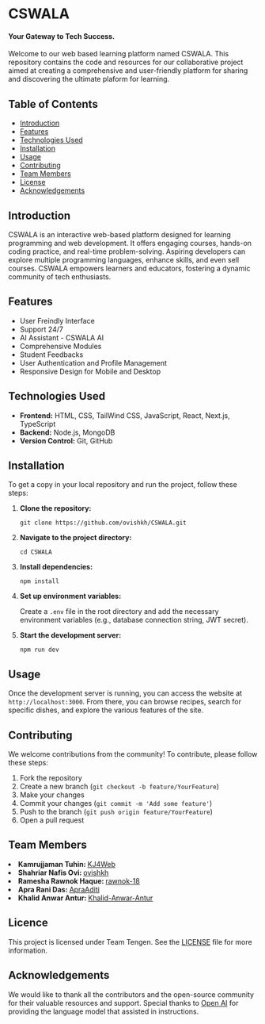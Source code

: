 <h1>CSWALA</h1>
<h4>Your Gateway to Tech Success.</h4>
<p>Welcome to our web based learning platform named CSWALA. This repository contains the code and resources for our collaborative project aimed at creating a comprehensive and user-friendly platform for sharing and discovering the ultimate plaform for learning.</p>
<h2>Table of Contents</h2>
<ul>
  <li><a href="#introduction">Introduction</a></li>
  <li><a href="#features">Features</a></li>
  <li><a href="#technologies-used">Technologies Used</a></li>
  <li><a href="#installation">Installation</a></li>
  <li><a href="#usage">Usage</a></li>
  <li><a href="#contributing">Contributing</a></li>
  <li><a href="#team-members">Team Members</a></li>
  <li><a href="#license">License</a></li>
  <li><a href="#acknowledgements">Acknowledgements</a></li>
  </ul>
<h2 id="introduction">Introduction</h2>
    <p>CSWALA is an interactive web-based platform designed for learning programming and web development. It offers engaging courses, hands-on coding practice, and real-time problem-solving. Aspiring developers can 
    explore multiple programming languages, enhance skills, and even sell courses. CSWALA empowers learners and educators, fostering a dynamic community of tech enthusiasts.</p>
    <h2 id="features">Features</h2>
<ul>
  <li>User Freindly Interface</li>
  <li>Support 24/7</li>
  <li>AI Assistant - CSWALA AI</li>
  <li>Comprehensive Modules</li>
  <li>Student Feedbacks</li>
  <li>User Authentication and Profile Management</li>
  <li>Responsive Design for Mobile and Desktop</li>
</ul>
<h2 id="technologies-used">Technologies Used</h2>
<ul>
 <li><strong>Frontend:</strong> HTML, CSS, TailWind CSS, JavaScript, React, Next.js, TypeScript</li>
 <li><strong>Backend:</strong> Node.js, MongoDB</li>
 <li><strong>Version Control:</strong> Git, GitHub</li>
</ul>
<h2 id="installation">Installation</h2>
<p>To get a copy in your local repository and run the project, follow these steps:</p>
  <ol>
    <li><strong>Clone the repository:</strong>
     <pre><code>git clone https://github.com/ovishkh/CSWALA.git</code></pre>
    </li>
    <li><strong>Navigate to the project directory:</strong>
      <pre><code>cd CSWALA</code></pre>
      </li>
    <li><strong>Install dependencies:</strong>
      <pre><code>npm install</code></pre>
    </li>
    <li><strong>Set up environment variables:</strong>
      <p>Create a <code>.env</code> file in the root directory and add the necessary environment variables (e.g., database connection string, JWT secret).</p>
    </li>
    <li><strong>Start the development server:</strong>
      <pre><code>npm run dev</code></pre>
    </li>
  </ol>
    <h2 id="usage">Usage</h2>
    <p>Once the development server is running, you can access the website at <code>http://localhost:3000</code>. From there, you can browse recipes, search for specific dishes, and explore the various features of the site.</p>
    <h2 id="contributing">Contributing</h2>
    <p>We welcome contributions from the community! To contribute, please follow these steps:</p>
    <ol>
      <li>Fork the repository</li>
      <li>Create a new branch (<code>git checkout -b feature/YourFeature</code>)</li>
      <li>Make your changes</li>
      <li>Commit your changes (<code>git commit -m 'Add some feature'</code>)</li>
      <li>Push to the branch (<code>git push origin feature/YourFeature</code>)</li>
      <li>Open a pull request</li>
    </ol>
   <h2 id="team-members">Team Members</h2>
    <li><b>Kamrujjaman Tuhin: </b><a href="https://github.com/KJ4Web">KJ4Web</a></li>
    <li><b>Shahriar Nafis Ovi: </b><a href="https://github.com/ovishkh">ovishkh</a></li>
    <li><b>Ramesha Rawnok Haque: </b><a href="https://github.com/rawnok-18">rawnok-18</a></li>
    <li><b>Apra Rani Das: </b><a href="https://github.com/ApraAditi">ApraAditi</a></li>
    <li><b>Khalid Anwar Antur: </b><a href="https://github.com/khalid-anwar-antur">Khalid-Anwar-Antur</a></li>
  <h2 id="license">Licence</h2>
   <p>This project is licensed under Team Tengen. See the </b><a href="">LICENSE</a> file for more information.</p>
  <h2 id="acknowledgements">Acknowledgements</h2>
   <p>We would like to thank all the contributors and the open-source community for their valuable resources and support. Special thanks to <a href="https://openai.com/">Open AI</a> for providing the language model that assisted in instructions. </p>

